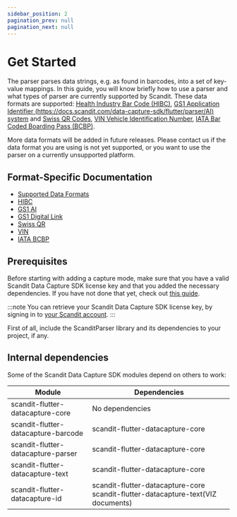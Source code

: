 ```yaml
---
sidebar_position: 2
pagination_prev: null
pagination_next: null
---
```


# Get Started

The parser parses data strings, e.g. as found in barcodes, into a set of key-value mappings. In this guide, you will know briefly how to use a parser and what types of parser are currently supported by Scandit. These data formats are supported: [Health Industry Bar Code (HIBC)](https://docs.scandit.com/data-capture-sdk/flutter/parser/hibc.html), [GS1 Application Identifier (https://docs.scandit.com/data-capture-sdk/flutter/parser/AI) system](https://docs.scandit.com/data-capture-sdk/flutter/parser/gs1ai.html) and [Swiss QR Codes](https://docs.scandit.com/data-capture-sdk/flutter/parser/swissqr.html), [VIN Vehicle Identification
Number](https://docs.scandit.com/data-capture-sdk/flutter/parser/vin.html), [IATA Bar Coded Boarding Pass (BCBP)](https://docs.scandit.com/data-capture-sdk/flutter/parser/iata-bcbp.html).

More data formats will be added in future releases. Please contact us if the data format you are using is not yet supported, or you want to use the parser on a currently unsupported platform.

## Format-Specific Documentation

- [Supported Data Formats](https://docs.scandit.com/data-capture-sdk/flutter/parser/formats.html)
- [HIBC](https://docs.scandit.com/data-capture-sdk/flutter/parser/hibc.html)
- [GS1 AI](https://docs.scandit.com/data-capture-sdk/flutter/parser/gs1ai.html)
- [GS1 Digital Link](https://docs.scandit.com/data-capture-sdk/flutter/parser/gs1-digital-link.html)
- [Swiss QR](https://docs.scandit.com/data-capture-sdk/flutter/parser/swissqr.html)
- [VIN](https://docs.scandit.com/data-capture-sdk/flutter/parser/vin.html)
- [IATA BCBP](https://docs.scandit.com/data-capture-sdk/flutter/parser/iata-bcbp.html)

## Prerequisites

Before starting with adding a capture mode, make sure that you have a valid Scandit Data Capture SDK license key and that you added the necessary dependencies. If you have not done that yet, check out [this guide](../add-sdk.md).

:::note
You can retrieve your Scandit Data Capture SDK license key, by signing in to [your Scandit account](https://ssl.scandit.com/dashboard/sign-in).
:::

First of all, include the ScanditParser library and its dependencies to your project, if any.

## Internal dependencies

Some of the Scandit Data Capture SDK modules depend on others to work:

| Module                              | Dependencies                                                                     |
| ----------------------------------- | -------------------------------------------------------------------------------- |
| scandit-flutter-datacapture-core    | No dependencies                                                                  |
| scandit-flutter-datacapture-barcode | scandit-flutter-datacapture-core                                                 |
| scandit-flutter-datacapture-parser  | scandit-flutter-datacapture-core                                                 |
| scandit-flutter-datacapture-text    | scandit-flutter-datacapture-core                                                 |
| scandit-flutter-datacapture-id      | scandit-flutter-datacapture-core scandit-flutter-datacapture-text(VIZ documents) |
